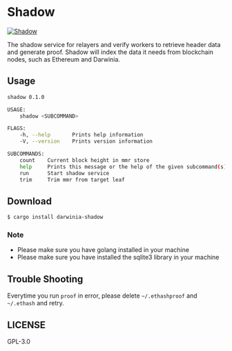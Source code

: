 # Shadow

[![Shadow][workflow-badge]][github]

The shadow service for relayers and verify workers to retrieve header data and generate proof. Shadow will index the data it needs from blockchain nodes, such as Ethereum and Darwinia.

## Usage

```sh
shadow 0.1.0

USAGE:
    shadow <SUBCOMMAND>

FLAGS:
    -h, --help       Prints help information
    -V, --version    Prints version information

SUBCOMMANDS:
    count    Current block height in mmr store
    help     Prints this message or the help of the given subcommand(s)
    run      Start shadow service
    trim     Trim mmr from target leaf
```

## Download

```sh
$ cargo install darwinia-shadow
```

### Note

+ Please make sure you have golang installed in your machine
+ Please make sure you have installed the sqlite3 library in your machine


## Trouble Shooting

Everytime you run `proof` in error, please delete `~/.ethashproof` and `~/.ethash` 
and retry.

## LICENSE

GPL-3.0


[github]: https://github.com/darwinia-network/shadow
[workflow-badge]: https://github.com/darwinia-network/shadow/workflows/shadow/badge.svg
